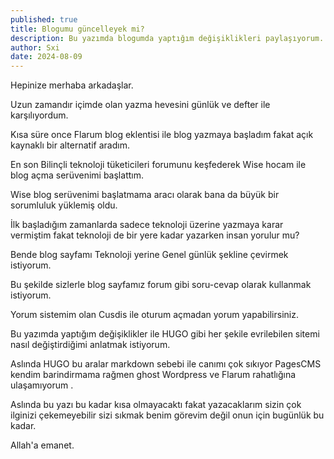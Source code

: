```yaml
---
published: true
title: Blogumu güncelleyek mi?
description: Bu yazımda blogumda yaptığım değişiklikleri paylaşıyorum.
author: Sxi
date: 2024-08-09
---
```

Hepinize merhaba arkadaşlar.

Uzun zamandır içimde olan yazma hevesini günlük ve defter ile karşılıyordum.

Kısa süre once Flarum blog eklentisi ile blog yazmaya başladım fakat açık kaynaklı bir alternatif aradım.

En son Bilinçli teknoloji tüketicileri forumunu keşfederek Wise hocam ile blog açma serüvenimi başlattım.

Wise blog serüvenimi başlatmama aracı olarak bana da büyük bir sorumluluk yüklemiş oldu.

İlk başladığım zamanlarda sadece teknoloji üzerine yazmaya karar vermiştim fakat teknoloji de bir yere kadar yazarken insan yorulur mu?

Bende blog sayfamı Teknoloji yerine Genel günlük şekline çevirmek istiyorum.

Bu şekilde sizlerle blog sayfamız forum gibi soru-cevap olarak kullanmak istiyorum.

Yorum sistemim olan Cusdis ile oturum açmadan yorum yapabilirsiniz.

Bu yazımda yaptığım değişiklikler ile HUGO gibi her şekile evrilebilen sitemi nasıl değiştirdiğimi anlatmak istiyorum.

Aslında HUGO bu aralar markdown sebebi ile canımı çok sıkıyor PagesCMS kendim barindirmama rağmen ghost Wordpress ve Flarum rahatlığına ulaşamıyorum .

Aslında bu yazı bu kadar kısa olmayacaktı fakat yazacaklarım sizin çok ilginizi çekemeyebilir sizi sıkmak benim görevim değil onun için bugünlük bu kadar.

Allah'a emanet.